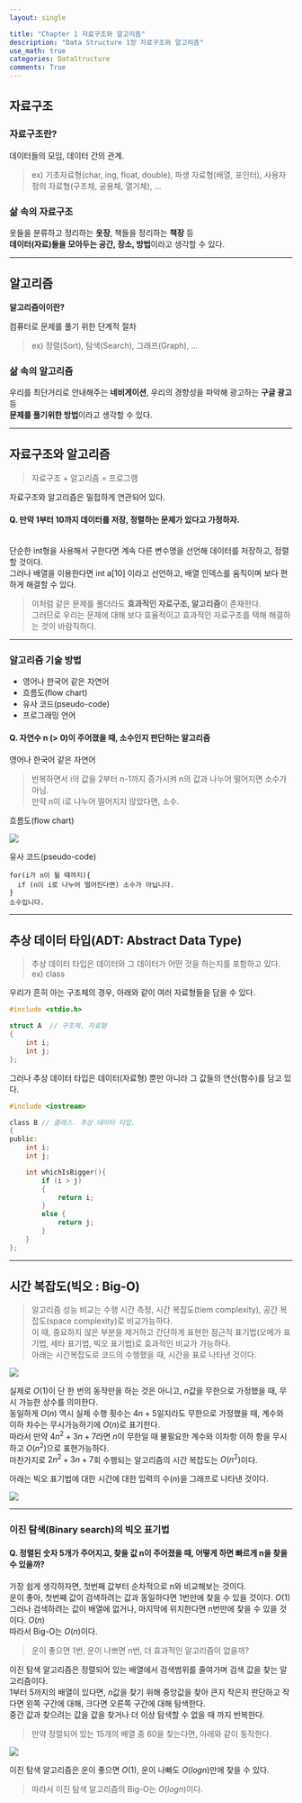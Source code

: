 ```yaml
---
layout: single

title: "Chapter 1 자료구조와 알고리즘"
description: "Data Structure 1장 자료구조와 알고리즘"
use_math: true
categories: DataStructure
comments: True
---
```


## 자료구조

### 자료구조란?

데이터들의 모임, 데이터 간의 관계. <br>

> ex) 기초자료형(char, ing, float, double), 파생 자료형(배열, 포인터), 사용자 정의 자료형(구조체, 공용체, 열거체), ...

### 삶 속의 자료구조

옷들을 분류하고 정리하는 **옷장**, 책들을 정리하는 **책장** 등<br>
**데이터(자료)들을 모아두는 공간, 장소, 방법**이라고 생각할 수 있다.

---

## 알고리즘

**알고리즘이이란?**

컴퓨터로 문제를 풀기 위한 단계적 절차

> ex) 정렬(Sort), 탐색(Search), 그래프(Graph), ...

### 삶 속의 알고리즘

우리를 최단거리로 안내해주는 **네비게이션**, 우리의 경향성을 파악해 광고하는 **구글 광고** 등<br>
**문제를 풀기위한 방법**이라고 생각할 수 있다.

---

## 자료구조와 알고리즘

> 자료구조 + 알고리즘 = 프로그램

자료구조와 알고리즘은 밀접하게 연관되어 있다.<br>

#### Q. 만약 1부터 10까지 데이터를 저장, 정렬하는 문제가 있다고 가정하자.<br><br>

단순한 int형을 사용해서 구한다면 계속 다른 변수명을 선언해 데이터를 저장하고, 정렬할 것이다.<br>
그러나 배열을 이용한다면 int a[10] 이라고 선언하고, 배열 인덱스를 움직이며 보다 편하게 해결할 수 있다.<br>

> 이처럼 같은 문제를 풀더라도 **효과적인 자료구조, 알고리즘**이 존재한다.<br>
> 그러므로 우리는 문제에 대해 보다 효율적이고 효과적인 자료구조를 택해 해결하는 것이 바람직하다.

---

### 알고리즘 기술 방법

- 영어나 한국어 같은 자연어<br>
- 흐름도(flow chart)<br>
- 유사 코드(pseudo-code)<br>
- 프로그래밍 언어<br>

#### Q. 자연수 n (> 0)이 주어졌을 때, 소수인지 판단하는 알고리즘

영어나 한국어 같은 자연어

> 반복하면서 i의 값을 2부터 n-1까지 증가시켜 n의 값과 나누어 떨어지면 소수가 아님.<br>
> 만약 n이 i로 나누어 떨어지지 않았다면, 소수.

흐름도(flow chart)

![](../images/2025-03-20-00-00-57.png)

유사 코드(pseudo-code)

```
for(i가 n이 될 때까지){
  if (n이 i로 나누어 떨어진다면) 소수가 아닙니다.
}
소수입니다.
```

---

## 추상 데이터 타입(ADT: Abstract Data Type)

> 추상 데이터 타입은 데이터와 그 데이터가 어떤 것을 하는지를 포함하고 있다.
> ex) class

우리가 흔히 아는 구조체의 경우, 아래와 같이 여러 자료형들을 담을 수 있다.

```c
#include <stdio.h>

struct A  // 구조체. 자료형
{
    int i;
    int j;
};
```

그러나 추상 데이터 타입은 데이터(자료형) 뿐만 아니라 그 값들의 연산(함수)를 담고 있다.

```c
#include <iostream>

class B // 클래스. 추상 데이터 타입.
{
public:
    int i;
    int j;

    int whichIsBigger(){
        if (i > j)
        {
            return i;
        }
        else {
            return j;
        }
    }
};

```

---

## 시간 복잡도(빅오 : Big-O)

> 알고리즘 성능 비교는 수행 시간 측정, 시간 복잡도(tiem complexity), 공간 복잡도(space complexity)로 비교가능하다.<br>
> 이 때, 중요하지 않은 부분을 제거하고 간단하게 표현한 점근적 표기법(오메가 표기법, 세타 표기법, 빅오 표기법)로 효과적인 비교가 가능하다.<br>
> 아래는 시간복잡도로 코드의 수행했을 때, 시간을 표로 나타낸 것이다.

![](../images/2025-03-12-00-57-17.png)

실제로 $O(1)$이 단 한 번의 동작만을 하는 것은 아니고, $n$값을 무한으로 가정했을 때, 무시 가능한 상수를 의미한다.<br>
동일하게 $O(n)$ 역시 실제 수행 횟수는 ${4n + 5}$일지라도 무한으로 가정했을 때, 계수와 이하 차수는 무시가능하기에 $O(n)$로 표기한다.<br>
따라서 만약 ${4n^2 + 3n + 7}$라면 $n$이 무한일 때 불필요한 계수와 이차항 이하 항을 무시하고 $O(n^2)$으로 표현가능하다.<br>
마찬가지로 $2n^2 + 3n + 7$회 수행되는 알고리즘의 시간 복잡도는 $O(n^2)$이다.

아래는 빅오 표기법에 대한 시간에 대한 입력의 수($n$)을 그래프로 나타낸 것이다.

![](../images/2025-03-12-12-52-37.png)

---

### 이진 탐색(Binary search)의 빅오 표기법

#### Q. 정렬된 숫자 5개가 주어지고, 찾을 값 n이 주어졌을 때, 어떻게 하면 빠르게 n을 찾을 수 있을까?

가장 쉽게 생각하자면, 첫번째 값부터 순차적으로 n와 비교해보는 것이다.<br>
운이 좋아, 첫번째 값이 검색하려는 값과 동일하다면 1번만에 찾을 수 있을 것이다. $O(1)$<br>
그러나 검색하려는 값이 배열에 없거나, 마지막에 위치한다면 n번만에 찾을 수 있을 것이다. $O(n)$<br>
따라서 Big-O는 $O(n)$이다.<br>

> 운이 좋으면 1번, 운이 나쁘면 n번, 더 효과적인 알고리즘이 없을까?

이진 탐색 알고리즘은 정렬되어 있는 배열에서 검색범위를 줄여가며 검색 값을 찾는 알고리즘이다.<br>
1부터 5까지의 배열이 있다면, $n$값을 찾기 위해 중앙값을 찾아 큰지 작은지 판단하고 작다면 왼쪽 구간에 대해, 크다면 오른쪽 구간에 대해 탐색한다.<br>
중간 값과 찾으려는 값을 값을 찾거나 더 이상 탐색할 수 없을 때 까지 반복한다.<br>

> 만약 정렬되어 있는 15개의 배열 중 60을 찾는다면, 아래와 같이 동작한다.

![](../images/2025-03-12-14-06-14.png)

이진 탐색 알고리즘은 운이 좋으면 $O(1)$, 운이 나빠도 $O(log n)$만에 찾을 수 있다.<br>

> 따라서 이진 탐색 알고리즘의 Big-O는 $O(log n)$이다.
